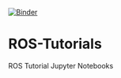 [![Binder](https://mybinder.org/badge.svg)](https://mybinder.org/v2/gh/RobInLabUJI/ROS-Tutorials/master)
# ROS-Tutorials
ROS Tutorial Jupyter Notebooks
